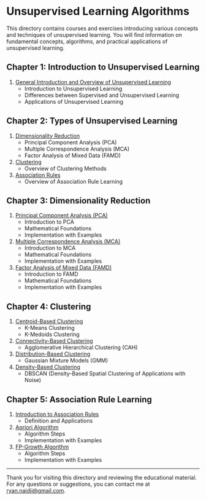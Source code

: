 # Unsupervised Learning Algorithms

This directory contains courses and exercises introducing various concepts and techniques of unsupervised learning. You will find information on fundamental concepts, algorithms, and practical applications of unsupervised learning.

## Chapter 1: Introduction to Unsupervised Learning

1. [General Introduction and Overview of Unsupervised Learning](./Chapter1_Introduction/README.md)
   - Introduction to Unsupervised Learning
   - Differences between Supervised and Unsupervised Learning
   - Applications of Unsupervised Learning

## Chapter 2: Types of Unsupervised Learning

1. [Dimensionality Reduction](./Chapter2_Types_of_Unsupervised_Learning/01_Dimensionality_Reduction.md)
   - Principal Component Analysis (PCA)
   - Multiple Correspondence Analysis (MCA)
   - Factor Analysis of Mixed Data (FAMD)
2. [Clustering](./Chapter2_Types_of_Unsupervised_Learning/02_Clustering.md)
   - Overview of Clustering Methods
3. [Association Rules](./Chapter2_Types_of_Unsupervised_Learning/03_Association_Rules.md)
   - Overview of Association Rule Learning

## Chapter 3: Dimensionality Reduction

1. [Principal Component Analysis (PCA)](./Chapter3_Dimensionality_Reduction/01_PCA.md)
   - Introduction to PCA
   - Mathematical Foundations
   - Implementation with Examples
2. [Multiple Correspondence Analysis (MCA)](./Chapter3_Dimensionality_Reduction/02_MCA.md)
   - Introduction to MCA
   - Mathematical Foundations
   - Implementation with Examples
3. [Factor Analysis of Mixed Data (FAMD)](./Chapter3_Dimensionality_Reduction/03_FAMD.md)
   - Introduction to FAMD
   - Mathematical Foundations
   - Implementation with Examples

## Chapter 4: Clustering

1. [Centroid-Based Clustering](./Chapter4_Clustering/01_Centroid_Based_Clustering.md)
   - K-Means Clustering
   - K-Medoids Clustering
2. [Connectivity-Based Clustering](./Chapter4_Clustering/02_Connectivity_Based_Clustering.md)
   - Agglomerative Hierarchical Clustering (CAH)
3. [Distribution-Based Clustering](./Chapter4_Clustering/03_Distribution_Based_Clustering.md)
   - Gaussian Mixture Models (GMM)
4. [Density-Based Clustering](./Chapter4_Clustering/04_Density_Based_Clustering.md)
   - DBSCAN (Density-Based Spatial Clustering of Applications with Noise)

## Chapter 5: Association Rule Learning

1. [Introduction to Association Rules](./Chapter5_Association_Rules/01_Introduction.md)
   - Definition and Applications
2. [Apriori Algorithm](./Chapter5_Association_Rules/02_Apriori_Algorithm.md)
   - Algorithm Steps
   - Implementation with Examples
3. [FP-Growth Algorithm](./Chapter5_Association_Rules/03_FP_Growth_Algorithm.md)
   - Algorithm Steps
   - Implementation with Examples

---

Thank you for visiting this directory and reviewing the educational material. For any questions or suggestions, you can contact me at [ryan.naidji@gmail.com](mailto:ryan.naidji@gmail.com).
